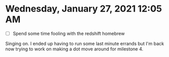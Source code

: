 # Wednesday, January 27, 2021 12:05 AM
- [ ] Spend some time fooling with the redshift homebrew 

Singing on. I ended up having to run some last minute errands but I'm back now trying to work on making a dot move around for milestone 4. 
